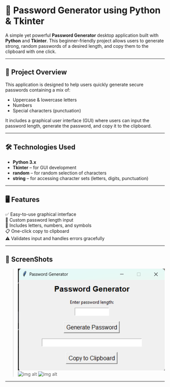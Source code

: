 # 🔐 Password Generator using Python & Tkinter

A simple yet powerful **Password Generator** desktop application built with **Python** and **Tkinter**. This beginner-friendly project allows users to generate strong, random passwords of a desired length, and copy them to the clipboard with one click.

---

## 📌 Project Overview

This application is designed to help users quickly generate secure passwords containing a mix of:
- Uppercase & lowercase letters
- Numbers
- Special characters (punctuation)

It includes a graphical user interface (GUI) where users can input the password length, generate the password, and copy it to the clipboard.

---

## 🛠️ Technologies Used

- **Python 3.x**
- **Tkinter** – for GUI development
- **random** – for random selection of characters
- **string** – for accessing character sets (letters, digits, punctuation)

---

## 🖥️ Features

✅ Easy-to-use graphical interface  
🔢 Custom password length input  
🔐 Includes letters, numbers, and symbols  
📋 One-click copy to clipboard  
⚠️ Validates input and handles errors gracefully  

---

## 📸 ScreenShots

>![img alt](https://github.com/DATTA-KING/Password_Generator_Using_Python/blob/3b62fb8b6b9073dcc3ce50efb4e122ddcc2cf847/Output%20Img/Screenshot%20Password.png)
>![img alt]()
>![img alt]()

---

## 

